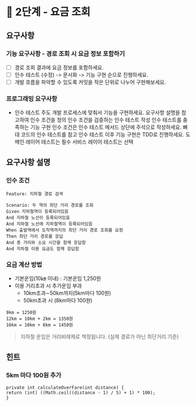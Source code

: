 # 🚀 2단계 - 요금 조회
## 요구사항
### 기능 요구사항 - 경로 조회 시 요금 정보 포함하기
- [ ] 경로 조회 결과에 요금 정보를 포함하세요.
- [ ] 인수 테스트 (수정) -> 문서화 -> 기능 구현 순으로 진행하세요.
- [ ] 개발 흐름을 파악할 수 있도록 커밋을 작은 단위로 나누어 구현해보세요.

### 프로그래밍 요구사항
- 인수 테스트 주도 개발 프로세스에 맞춰서 기능을 구현하세요.
요구사항 설명을 참고하여 인수 조건을 정의
인수 조건을 검증하는 인수 테스트 작성
인수 테스트를 충족하는 기능 구현
인수 조건은 인수 테스트 메서드 상단에 주석으로 작성하세요.
뼈대 코드의 인수 테스트를 참고
인수 테스트 이후 기능 구현은 TDD로 진행하세요.
도메인 레이어 테스트는 필수
서비스 레이어 테스트는 선택


## 요구사항 설명
### 인수 조건
```
Feature: 지하철 경로 검색

Scenario: 두 역의 최단 거리 경로를 조회
Given 지하철역이 등록되어있음
And 지하철 노선이 등록되어있음
And 지하철 노선에 지하철역이 등록되어있음
When 출발역에서 도착역까지의 최단 거리 경로 조회를 요청
Then 최단 거리 경로를 응답
And 총 거리와 소요 시간을 함께 응답함
And 지하철 이용 요금도 함께 응답함
```


### 요금 계산 방법

- 기본운임(10㎞ 이내) : 기본운임 1,250원
- 이용 거리초과 시 추가운임 부과
  - 10km초과∼50km까지(5km마다 100원)
  - 50km초과 시 (8km마다 100원)
```
9km = 1250원
12km = 10km + 2km = 1350원
16km = 10km + 6km = 1450원
```
> 지하철 운임은 거리비례제로 책정됩니다. (실제 경로가 아닌 최단거리 기준)


## 힌트
### 5km 마다 100원 추가

```
private int calculateOverFare(int distance) {
return (int) ((Math.ceil((distance - 1) / 5) + 1) * 100);
}
```